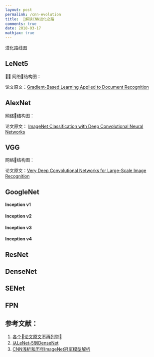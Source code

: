 ```yaml
---
layout: post
permalink: /cnn-evolution
title:  解读CNN进化之路
comments: true
date: 2018-03-17
mathjax: true
---
```


进化路线图

## LeNet5

网络结构图：

论文原文：[Gradient-Based Learning Applied to Document Recognition](http://10.3.200.202/cache/7/03/yann.lecun.com/b1a1c4acb57f1b447bfe36e103910875/lecun-01a.pdf)

## AlexNet
网络结构图：

论文原文：
[ImageNet Classification with Deep Convolutional Neural Networks](https://www.cs.toronto.edu/~fritz/absps/imagenet.pdf)
## VGG
网络结构图：

论文原文：[Very Deep Convolutional Networks for Large-Scale Image Recognition](https://arxiv.org/pdf/1409.1556.pdf)
## GoogleNet
#### Inception v1
#### Inception v2
#### Inception v3
#### Inception v4
## ResNet
## DenseNet
## SENet
## FPN

## 参考文献：
1. [各个论文原文不再列举]()
2. [从LeNet-5到DenseNet](https://zhuanlan.zhihu.com/p/31006686)
3. [CNN浅析和历年ImageNet冠军模型解析](http://www.infoq.com/cn/articles/cnn-and-imagenet-champion-model-analysis)